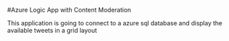 #Azure Logic App with Content Moderation

This application is going to connect to a azure sql database and display the available tweets in a grid layout
